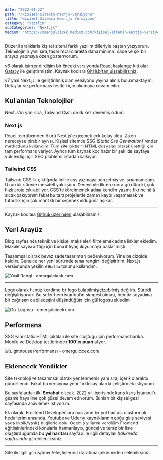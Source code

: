 ```yaml
---
date: "2022-04-22"
path: "/kisisel-sitemin-nextjs-versiyonu"
title: "Kişisel Sitemin Next.js Versiyonu"
category: "Yazılım"
subCategories: "Next.js"
medium: "https://omergulcicek.medium.com/kişisel-sitemin-nextjs-versiyonu-898ade092187"
---
```


Düzenli aralıklarla kişisel sitemi farklı yazılım dilleriyle baştan yazıyorum. Teknolojinin yanı sıra, tasarımsal olarakta daha minimal, sade ve şık bir arayüz yapmaya özen gösteriyorum.

v6 olarak isimlendirdiğim bir önceki versiyonda React başlangıç kiti olan <a href="https://www.gatsbyjs.com/" rel="noopener noreferrer" target="_blank">Gatsby</a> ile geliştirmiştim. Kaynak kodlara <a href="https://github.com/omergulcicek/omergulcicek.com-old-versions/tree/main/v6" rel="noopener noreferrer" target="_blank">GitHub'tan ulaşabilirsiniz</a>.

v7 yani Next.js ile geliştirilmiş olan versiyonu yayına almış bulunmaktayım. Detaylar ve performans testleri için okumaya devam edin.

## Kullanılan Teknolojiler

Next.js'in yanı sıra, Tailwind Css'i de ilk kez denemiş oldum.

### Next.js

React tecrübemden ötürü Next.js'e geçmek çok kolay oldu. Zaten neredeyse birebir aynısı. Kişisel sitemde SSG _(Static Site Generation)_ render methodunu kullandım. Tüm site çıktısını HTML dosyaları olarak ürettiği için tam performans veriyor. Ayrıca tüm kaynak kod hazır bir şekilde sayfaya yüklendiği için SEO problemi ortadan kalkıyor.

### Tailwind CSS

Tailwind CSS ilk çıktığında inline css yazmaya benzetmiş ve ısınamamıştım. Uzun bir sürede mesafeli yaklaştım. Deneyimledikten sonra gördüm ki, çok hızlı proje çıkılabiliyor. CSS'te körelmemek adına kendim yazma fikrine hâlâ sıcak bakıyorum fakat bu tarz projelerde zaman kaybı yaşamamak ve tutarlılık için çok mantıklı bir seçenek olduğuna aşikar.

---

Kaynak kodlara <a href="https://github.com/omergulcicek/omergulcicek.com" rel="noopener noreferrer" target="_blank">Github üzerinden</a> ulaşabilirsiniz.

## Yeni Arayüz

Blog sayfasında teknik ve kişisel makaleleri filtrelemek adına linkler ekledim. Makale sayısı arttığı için buna ihtiyaç duyulmaya başlanmıştı.

Tasarımsal olarak beyaz sade tasarımları beğeniyorum. Yine bu çizgide kaldım. Genelde her yeni sürümde tema rengimi değiştiririm. Next.js versionunda yeşilin `#16a34a` tonunu kullandım.

![Yeşil Rengi - omergulcicek.com](/img/blog/2022-04-22/renk.png)

---

Logo olarak henüz kendime bir logo bulabilmiş/çizebilmiş değilim. Sürekli değiştiriyorum. Bu sefer hem İstanbul'ın simgesi olması, hemde soyadıma bir çağrışım olabileceğini düşündüğüm için gül logosu ekledim.

![Gül Logosu - omergulcicek.com](/img/blog/2022-04-22/logo.png)

## Performans

SSG yani static HTML çıktıları ile site oluştuğu için performans harika. Mobile ve Desktop testlerinden **100'er puan** alıyor.

![Lighthouse Performansı - omergulcicek.com](/img/blog/2022-04-22/performans.png)

## Eklenecek Yenilikler

Site teknoloji ve tasarımsal olarak yenilenmenin yanı sıra, içerik olarakta güncellendi. Fakat bu versiyona yeni farklı sayfalarda geliştirmek istiyorum.

Bu sayfalardan ilki **Seyahat** olacak. 2022 yılı içerisinde karış karış İstanbul'u gezme hayalime çok güzel devam ediyorum. Bunları bir kişisel gezi sayfasında arşivlemek istiyorum.

Ek olarak, Frontend Developer'lara nacizane bir yol haritası oluşturmak hedeflerim arasında. Youtube ve Udemy kaynaklarının çoğu giriş seviyesi yada eksik/yanlış bilgilerle dolu. Geçmiş yıllarda verdiğim Frontend eğitiminlerindeki konularla harmanlayıp, güncel ve temiz bir liste oluşturduğumda bu **yol haritası** sayfası ile ilgili detayları _hakkımda sayfasında_ görebileceksiniz.

---

Site ile ilgili görüş/öneri/eleştirilerinizi tarafıma çekinmeden iletebilirsiniz.
